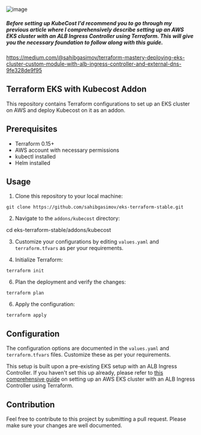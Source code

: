![image](https://github.com/sahibgasimov/eks-terraform-stable/assets/100177153/b415d107-d5dc-49e0-a2c2-805026171bb1)


##### Before setting up KubeCost  I'd recommend you to go through my previous article where I comprehensively describe setting up an AWS EKS cluster with an ALB Ingress Controller using Terraform. This will give you the necessary foundation to follow along with this guide.

https://medium.com/@sahibgasimov/terraform-mastery-deploying-eks-cluster-custom-module-with-alb-ingress-controller-and-external-dns-9fe328de9f95

## Terraform EKS with Kubecost Addon

This repository contains Terraform configurations to set up an EKS cluster on AWS and deploy Kubecost on it as an addon. 


## Prerequisites

- Terraform 0.15+
- AWS account with necessary permissions
- kubectl installed
- Helm installed

## Usage

1. Clone this repository to your local machine:
```
git clone https://github.com/sahibgasimov/eks-terraform-stable.git
```

2. Navigate to the `addons/kubecost` directory:

cd eks-terraform-stable/addons/kubecost


3. Customize your configurations by editing `values.yaml` and `terraform.tfvars` as per your requirements.

4. Initialize Terraform:
   
```
terraform init
```

6. Plan the deployment and verify the changes:

```
terraform plan
```

6. Apply the configuration:

```terraform apply```


## Configuration

The configuration options are documented in the `values.yaml` and `terraform.tfvars` files. Customize these as per your requirements. 

This setup is built upon a pre-existing EKS setup with an ALB Ingress Controller. If you haven't set this up already, please refer to [this comprehensive guide](https://medium.com/@sahibgasimov/terraform-mastery-deploying-eks-cluster-custom-module-with-alb-ingress-controller-and-external-dns-9fe328de9f95) on setting up an AWS EKS cluster with an ALB Ingress Controller using Terraform.

## Contribution

Feel free to contribute to this project by submitting a pull request. Please make sure your changes are well documented.
